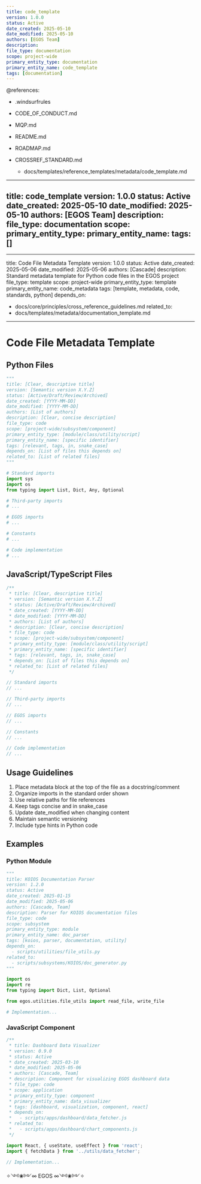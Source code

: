 ```yaml
---
title: code_template
version: 1.0.0
status: Active
date_created: 2025-05-10
date_modified: 2025-05-10
authors: [EGOS Team]
description: 
file_type: documentation
scope: project-wide
primary_entity_type: documentation
primary_entity_name: code_template
tags: [documentation]
---
```


@references:
- .windsurfrules
- CODE_OF_CONDUCT.md
- MQP.md
- README.md
- ROADMAP.md
- CROSSREF_STANDARD.md

  - docs/templates/reference_templates/metadata/code_template.md

---
title: code_template
version: 1.0.0
status: Active
date_created: 2025-05-10
date_modified: 2025-05-10
authors: [EGOS Team]
description: 
file_type: documentation
scope: 
primary_entity_type: 
primary_entity_name: 
tags: []
---

---
title: Code File Metadata Template
version: 1.0.0
status: Active
date_created: 2025-05-06
date_modified: 2025-05-06
authors: [Cascade]
description: Standard metadata template for Python code files in the EGOS project
file_type: template
scope: project-wide
primary_entity_type: template
primary_entity_name: code_metadata
tags: [template, metadata, code, standards, python]
depends_on:
  - docs/core/principles/cross_reference_guidelines.md
related_to:
  - docs/templates/metadata/documentation_template.md
---

# Code File Metadata Template

## Python Files

```python
"""
title: [Clear, descriptive title]
version: [Semantic version X.Y.Z]
status: [Active/Draft/Review/Archived]
date_created: [YYYY-MM-DD]
date_modified: [YYYY-MM-DD]
authors: [List of authors]
description: [Clear, concise description]
file_type: code
scope: [project-wide/subsystem/component]
primary_entity_type: [module/class/utility/script]
primary_entity_name: [specific identifier]
tags: [relevant, tags, in, snake_case]
depends_on: [List of files this depends on]
related_to: [List of related files]
"""

# Standard imports
import sys
import os
from typing import List, Dict, Any, Optional

# Third-party imports
# ...

# EGOS imports
# ...

# Constants
# ...

# Code implementation
# ...
```

## JavaScript/TypeScript Files

```javascript
/**
 * title: [Clear, descriptive title]
 * version: [Semantic version X.Y.Z]
 * status: [Active/Draft/Review/Archived]
 * date_created: [YYYY-MM-DD]
 * date_modified: [YYYY-MM-DD]
 * authors: [List of authors]
 * description: [Clear, concise description]
 * file_type: code
 * scope: [project-wide/subsystem/component]
 * primary_entity_type: [module/class/utility/script]
 * primary_entity_name: [specific identifier]
 * tags: [relevant, tags, in, snake_case]
 * depends_on: [List of files this depends on]
 * related_to: [List of related files]
 */

// Standard imports
// ...

// Third-party imports
// ...

// EGOS imports
// ...

// Constants
// ...

// Code implementation
// ...
```

## Usage Guidelines

1. Place metadata block at the top of the file as a docstring/comment
2. Organize imports in the standard order shown
3. Use relative paths for file references
4. Keep tags concise and in snake_case
5. Update date_modified when changing content
6. Maintain semantic versioning
7. Include type hints in Python code

## Examples

### Python Module

```python
"""
title: KOIOS Documentation Parser
version: 1.2.0
status: Active
date_created: 2025-01-15
date_modified: 2025-05-06
authors: [Cascade, Team]
description: Parser for KOIOS documentation files
file_type: code
scope: subsystem
primary_entity_type: module
primary_entity_name: doc_parser
tags: [koios, parser, documentation, utility]
depends_on:
  - scripts/utilities/file_utils.py
related_to:
  - scripts/subsystems/KOIOS/doc_generator.py
"""

import os
import re
from typing import Dict, List, Optional

from egos.utilities.file_utils import read_file, write_file

# Implementation...
```

### JavaScript Component

```javascript
/**
 * title: Dashboard Data Visualizer
 * version: 0.9.0
 * status: Active
 * date_created: 2025-03-10
 * date_modified: 2025-05-06
 * authors: [Cascade, Team]
 * description: Component for visualizing EGOS dashboard data
 * file_type: code
 * scope: application
 * primary_entity_type: component
 * primary_entity_name: data_visualizer
 * tags: [dashboard, visualization, component, react]
 * depends_on:
 *   - scripts/apps/dashboard/data_fetcher.js
 * related_to:
 *   - scripts/apps/dashboard/chart_components.js
 */

import React, { useState, useEffect } from 'react';
import { fetchData } from '../utils/data_fetcher';

// Implementation...
```

✧༺❀༻∞ EGOS ∞༺❀༻✧